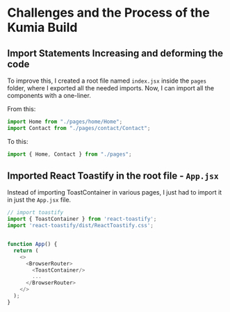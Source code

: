 # Challenges and the Process of the Kumia Build

## Import Statements Increasing and deforming the code

To improve this, I created a root file named `index.jsx` inside the `pages` folder, where I exported all the needed imports. Now, I can import all the components with a one-liner.

From this:

```js
import Home from "./pages/home/Home";
import Contact from "./pages/contact/Contact";
```

To this:

```js
import { Home, Contact } from "./pages";
```

## Imported React Toastify in the root file - `App.jsx`
Instead of importing ToastContainer in various pages, I just had to import it in just the `App.jsx` file.

```js
// import toastify
import { ToastContainer } from 'react-toastify';
import 'react-toastify/dist/ReactToastify.css';


function App() {
  return (
    <>
      <BrowserRouter>
        <ToastContainer/>
        ...
      </BrowserRouter>
    </>
  );
}
```